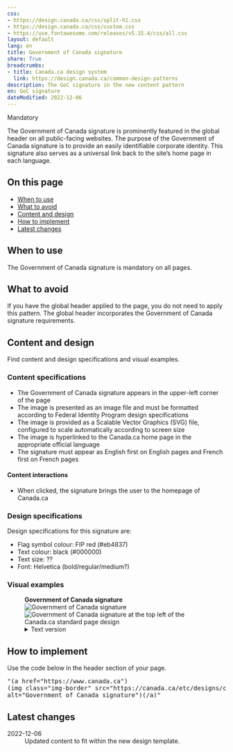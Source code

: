 ```yaml
---
css:
- https://design.canada.ca/css/split-h1.css
- https://design.canada.ca/css/custom.css
- https://use.fontawesome.com/releases/v5.15.4/css/all.css
layout: default
lang: en
title: Government of Canada signature
share: True
breadcrumbs:
- title: Canada.ca design system
  link: https://design.canada.ca/common-design-patterns
description: The GoC signature in the new content pattern
en: GoC signature 
dateModified: 2022-12-06
--- 
```

<p><span class="label label-danger">Mandatory</span></p>
The Government of Canada signature is prominently featured in the global header on all public-facing websites.
The purpose of the Government of Canada signature is to provide an easily identifiable corporate identity. This signature also serves as a universal link back to the site’s home page in each language. 
<h2>On this page</h2>
<ul>
  <li><a href="#when-use">When to use</a></li>
  <li><a href="#what-avoid">What to avoid</a></li>
  <li><a href="#content-design">Content and design</a></li>
  <li><a href="#implement">How to implement</a></li>
  <li><a href="#changes">Latest changes</a></li>
</ul>
<h2 id="when-use">When to use</h2>
The Government of Canada signature is mandatory on all pages. 
<h2 id="what-avoid">What to avoid</h2>
If you have the global header applied to the page, you do not need to apply this pattern. The global header incorporates the Government of Canada signature requirements. 
<h2 id="content-design">Content and design</h2>
Find content and design specifications and visual examples.
<h3>Content specifications</h3>
<ul>
  <li>The Government of Canada signature appears in the upper-left corner of the page</li>
<li>The image is presented as an image file and must be formatted according to Federal Identity Program design specifications</li>
<li>The image is provided as a Scalable Vector Graphics (SVG) file, configured to scale automatically according to screen size</li>
  <li>The image is hyperlinked to the Canada.ca home page in the appropriate official language</li>
<li>The signature must appear as English first on English pages and French first on French pages</li>
</ul>  
<h4>Content interactions</h4>
<ul>
  <li>When clicked, the signature brings the user to the homepage of Canada.ca</li>
 </ul>
 <h3>Design specifications</h3>
Design specifications for this signature are:
<ul>
  <li>Flag symbol colour: FIP red (#eb4837)</li>
  <li>Text colour: black (#000000)</li>
  <li>Text size: ??</li>
  <li>Font: Helvetica (bold/regular/medium?)</li>
 </ul>
 <h3>Visual examples</h3>
<figure>
<figcaption><b>Government of Canada signature</b></figcaption>
<img class="img-border" src="https://canada.ca/etc/designs/canada/wet-boew/assets/sig-blk-en.svg" alt="Government of Canada signature">
<img class="img-border" src="https://design.canada.ca/images/sig-en.png" alt="Government of Canada signature at the top left of the Canada.ca standard page design">
 <details>
      <summary class="wb-toggle" data-toggle="{&quot;print&quot;:&quot;on&quot;}">Text version</summary>
      <p>The Government of Canada signature in the top left. It is composed of the flag symbol in red, followed by the words Government of Canada in English and then Gouvernment du Canada in French, both in black text.</p>
    </details>
</figure>
<h2 id="implement">How to implement</h2>
Use the code below in the header section of your page. 
<pre>
"(a href="https://www.canada.ca")
(img class="img-border" src="https://canada.ca/etc/designs/canada/wet-boew/assets/sig-blk-en.svg" 
alt="Government of Canada signature")(/a)"
</pre>
<h2 id="changes">Latest changes</h2>
<dl class="dl-horizontal">
  <dt>
    <time datetime="2022-12-06" class="link-muted">2022-12-06</time>
  </dt>
  <dd>Updated content to fit within the new design template.</dd>
</dl>
